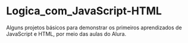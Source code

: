 # Logica_com_JavaScript-HTML
Alguns projetos básicos para demonstrar os primeiros aprendizados de JavaScript e HTML, por meio das aulas do Alura.
